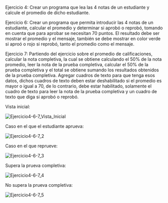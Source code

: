 Ejercicio 4: Crear un programa que lea las 4 notas de un estudiante y calcule el promedio
de dicho estudiante.

Ejercicio 6: Crear un programa que permita introducir las 4 notas de un estudiante,
calcular el promedio y determinar si aprobó o reprobó, tomando en cuenta que para
aprobar se necesitan 70 puntos. El resultado debe ser mostrar el promedio y el mensaje,
también se debe mostrar en color verde si aproó o rojo si reprobó, tanto el promedio
como el mensaje.

Ejercicio 7: Partiendo del ejercicio sobre el promedio de calificaciones, calcular la nota
completiva, la cual se obtiene calculando el 50% de la nota promedio, leer la nota de la
prueba completiva, calcular el 50% de la prueba completiva y el total se obtiene
sumando los resultados obtenidos de la prueba completiva. Agregar cuadros de texto
para que tenga esos datos, dichos cuadros de texto deben estar deshabilitado si el
promedio es mayor o igual a 70, de lo contrario, debe estar habilitado, solamente el
cuadro de texto para leer la nota de la prueba completiva y un cuadro de texto que diga
si aprobó o reprobó.


Vista inicial:

![Ejercicio4-6-7_Vista_Inicial](https://github.com/Lenny-noel-de-leon-reyes/Ejercicios_4-6-7/assets/158470011/1aab1455-cbd4-4e47-8321-83f2d635ff84)

Caso en el que el estudiante aprueva:

![Ejercicio4-6-7_2](https://github.com/Lenny-noel-de-leon-reyes/Ejercicios_4-6-7/assets/158470011/9be7f843-5bd6-4c82-82d3-35a7aeca37d8)

Caso en el que reprueve:

![Ejercicio4-6-7_3](https://github.com/Lenny-noel-de-leon-reyes/Ejercicios_4-6-7/assets/158470011/1f34eae1-39db-4dd3-b755-7f164085e4ff)

Supera la prueva completiva:

![Ejercicio4-6-7_4](https://github.com/Lenny-noel-de-leon-reyes/Ejercicios_4-6-7/assets/158470011/3cae8cfc-1152-462e-b6f6-f5366bb5c892)


No supera la prueva completiva:

![Ejercicio4-6-7_5](https://github.com/Lenny-noel-de-leon-reyes/Ejercicios_4-6-7/assets/158470011/686af07a-6810-4f42-a50b-74686086da99)




